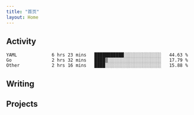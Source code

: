 ```yaml
---
title: "首页"
layout: Home
---
```


## Activity
<!--START_SECTION:waka-->

```text
YAML             6 hrs 23 mins   ███████████░░░░░░░░░░░░░░   44.63 %
Go               2 hrs 32 mins   ████▒░░░░░░░░░░░░░░░░░░░░   17.79 %
Other            2 hrs 16 mins   ████░░░░░░░░░░░░░░░░░░░░░   15.88 %
```

<!--END_SECTION:waka-->

## Writing
<PindedPosts />

## Projects
<Projects />
